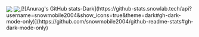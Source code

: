 

<!--
**snowmobile2004/snowmobile2004** is a ✨ _special_ ✨ repository because its `README.md` (this file) appears on your GitHub profile.
-->
  <img align="center" src="https://github-stats.snowlab.tech/api?username=snowmobile2004&show_icons=true&?count_private=true&hide=prs,issues,contribs&theme=dark#gh-dark-mode-only" />
</a>
<a href="https://github.com/snowmobile2004/github-readme-stats">
  <img align="center" src="https://github-stats.snowlab.tech/api/top-langs/?username=snowmobile2004&layout=compact&show_icons=true&theme=dark#gh-dark-mode-only)](https://github.com/snowmobile2004/github-readme-stats" />
</a>
[![Anurag's GitHub stats-Dark](https://github-stats.snowlab.tech/api?username=snowmobile2004&show_icons=true&theme=dark#gh-dark-mode-only)](https://github.com/snowmobile2004/github-readme-stats#gh-dark-mode-only)
